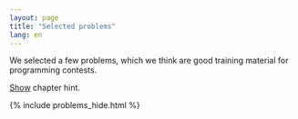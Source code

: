 ```yaml
---
layout: page
title: "Selected problems"
lang: en
---
```


We selected a few problems, which we think are good training material for programming contests.  

[Show](/problems/show) chapter hint.

<script src="/problems/sorttable.js"></script>

<style>
/* Sortable tables */
table.sortable thead {
    background-color:#eee;
    color:#666666;
    font-weight: bold;
    cursor: default;
}
tr:nth-child(odd)       { background-color:#eee; }
tr:nth-child(even)      { background-color:#fff; }
</style>

{% include problems_hide.html %}